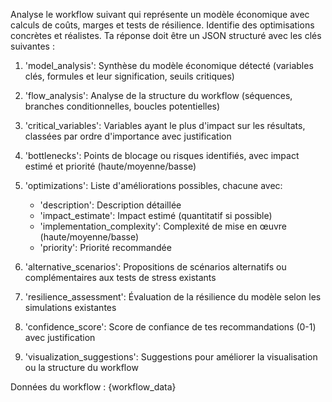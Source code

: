 Analyse le workflow suivant qui représente un modèle économique avec calculs de coûts, marges et tests de résilience. Identifie des optimisations concrètes et réalistes. Ta réponse doit être un JSON structuré avec les clés suivantes :

1. 'model_analysis': Synthèse du modèle économique détecté (variables clés, formules et leur signification, seuils critiques)

2. 'flow_analysis': Analyse de la structure du workflow (séquences, branches conditionnelles, boucles potentielles)

3. 'critical_variables': Variables ayant le plus d'impact sur les résultats, classées par ordre d'importance avec justification

4. 'bottlenecks': Points de blocage ou risques identifiés, avec impact estimé et priorité (haute/moyenne/basse)

5. 'optimizations': Liste d'améliorations possibles, chacune avec:
   - 'description': Description détaillée
   - 'impact_estimate': Impact estimé (quantitatif si possible)
   - 'implementation_complexity': Complexité de mise en œuvre (haute/moyenne/basse)
   - 'priority': Priorité recommandée

6. 'alternative_scenarios': Propositions de scénarios alternatifs ou complémentaires aux tests de stress existants

7. 'resilience_assessment': Évaluation de la résilience du modèle selon les simulations existantes

8. 'confidence_score': Score de confiance de tes recommandations (0-1) avec justification

9. 'visualization_suggestions': Suggestions pour améliorer la visualisation ou la structure du workflow

Données du workflow : {workflow_data}